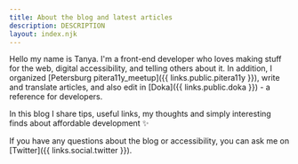 ```yaml
---
title: About the blog and latest articles
description: DESCRIPTION
layout: index.njk
---
```



Hello my name is Tanya. I'm a front-end developer who loves making stuff for the web, digital accessibility, and telling others about it. In addition, I organized [Petersburg pitera11y_meetup]({{ links.public.pitera11y }}), write and translate articles, and also edit in [Doka]({{ links.public.doka }}) - a reference for developers.

In this blog I share tips, useful links, my thoughts and simply interesting finds about affordable development ✨

If you have any questions about the blog or accessibility, you can ask me on [Twitter]({{ links.social.twitter }}).
